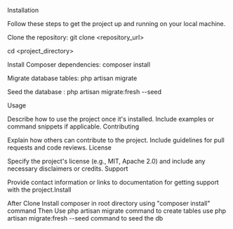

Installation

Follow these steps to get the project up and running on your local machine.

Clone the repository: git clone <repository_url>
   
cd <project_directory>

Install Composer dependencies: composer install

Migrate database tables: php artisan migrate

Seed the database : php artisan migrate:fresh --seed

Usage

Describe how to use the project once it's installed. Include examples or command snippets if applicable.
Contributing

Explain how others can contribute to the project. Include guidelines for pull requests and code reviews.
License

Specify the project's license (e.g., MIT, Apache 2.0) and include any necessary disclaimers or credits.
Support

Provide contact information or links to documentation for getting support with the project.Install

After Clone Install composer in root directory using "composer install" command
Then Use php artisan migrate command to create tables
use php artisan migrate:fresh --seed command to seed the db
